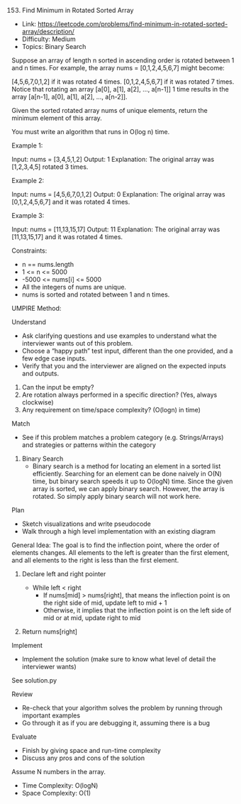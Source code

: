 153. Find Minimum in Rotated Sorted Array

- Link: https://leetcode.com/problems/find-minimum-in-rotated-sorted-array/description/
- Difficulty: Medium 
- Topics: Binary Search

Suppose an array of length n sorted in ascending order is rotated between 1 and n times. For example, the array nums = [0,1,2,4,5,6,7] might become:

[4,5,6,7,0,1,2] if it was rotated 4 times.
[0,1,2,4,5,6,7] if it was rotated 7 times.
Notice that rotating an array [a[0], a[1], a[2], ..., a[n-1]] 1 time results in the array [a[n-1], a[0], a[1], a[2], ..., a[n-2]].

Given the sorted rotated array nums of unique elements, return the minimum element of this array.

You must write an algorithm that runs in O(log n) time.


Example 1:

Input: nums = [3,4,5,1,2]
Output: 1
Explanation: The original array was [1,2,3,4,5] rotated 3 times.

Example 2:

Input: nums = [4,5,6,7,0,1,2]
Output: 0
Explanation: The original array was [0,1,2,4,5,6,7] and it was rotated 4 times.

Example 3:

Input: nums = [11,13,15,17]
Output: 11
Explanation: The original array was [11,13,15,17] and it was rotated 4 times. 

Constraints:

- n == nums.length
- 1 <= n <= 5000
- -5000 <= nums[i] <= 5000
- All the integers of nums are unique.
- nums is sorted and rotated between 1 and n times.


UMPIRE Method:

Understand

- Ask clarifying questions and use examples to understand what the interviewer wants out of this problem.
- Choose a “happy path” test input, different than the one provided, and a few edge case inputs.
- Verify that you and the interviewer are aligned on the expected inputs and outputs.

1. Can the input be empty? 
2. Are rotation always performed in a specific direction? (Yes, always clockwise)
3. Any requirement on time/space complexity? (O(logn) in time)

Match

- See if this problem matches a problem category (e.g. Strings/Arrays) and strategies or patterns within the category

1. Binary Search
    - Binary search is a method for locating an element in a sorted list efficiently. Searching for an element can be done naively in O(N) time, but binary search speeds it up to O(logN) time. Since the given array is sorted, we can apply binary search. However, the array is rotated. So simply apply binary search will not work here.

Plan

- Sketch visualizations and write pseudocode
- Walk through a high level implementation with an existing diagram

General Idea: The goal is to find the inflection point, where the order of elements changes. All elements to the left is greater than the first element, and all elements to the right is less than the first element.

1. Declare left and right pointer
    - While left < right
        - If nums[mid] > nums[right], that means the inflection point is on the right side of mid, update left to mid + 1
        - Otherwise, it implies that the inflection point is on the left side of mid or at mid, update right to mid
    
2. Return nums[right]
    
Implement

- Implement the solution (make sure to know what level of detail the interviewer wants)

See solution.py

Review

- Re-check that your algorithm solves the problem by running through important examples
- Go through it as if you are debugging it, assuming there is a bug

Evaluate

- Finish by giving space and run-time complexity
- Discuss any pros and cons of the solution

Assume N numbers in the array.

- Time Complexity: O(logN)
- Space Complexity: O(1)

